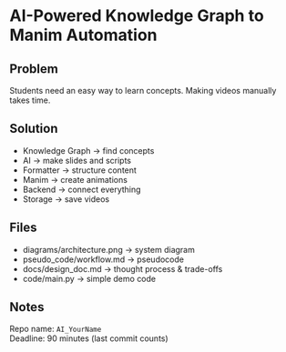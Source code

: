# AI-Powered Knowledge Graph to Manim Automation

## Problem
Students need an easy way to learn concepts. Making videos manually takes time.

## Solution
- Knowledge Graph → find concepts  
- AI → make slides and scripts  
- Formatter → structure content  
- Manim → create animations  
- Backend → connect everything  
- Storage → save videos  

## Files
- diagrams/architecture.png → system diagram  
- pseudo_code/workflow.md → pseudocode  
- docs/design_doc.md → thought process & trade-offs  
- code/main.py → simple demo code  

## Notes
Repo name: `AI_YourName`  
Deadline: 90 minutes (last commit counts)
